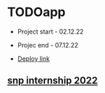 # TODOapp

- Project start - 02.12.22

- Projec end - 07.12.22

- [Deploy link](https://todo-nikimad.vercel.app/)

## [snp internship 2022](https://snp.agency/en)
